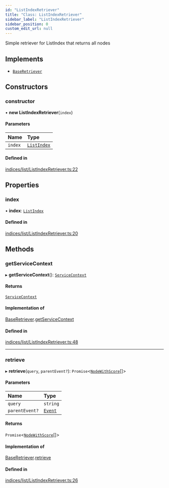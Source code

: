 ```yaml
---
id: "ListIndexRetriever"
title: "Class: ListIndexRetriever"
sidebar_label: "ListIndexRetriever"
sidebar_position: 0
custom_edit_url: null
---
```


Simple retriever for ListIndex that returns all nodes

## Implements

- [`BaseRetriever`](../interfaces/BaseRetriever.md)

## Constructors

### constructor

• **new ListIndexRetriever**(`index`)

#### Parameters

| Name | Type |
| :------ | :------ |
| `index` | [`ListIndex`](ListIndex.md) |

#### Defined in

[indices/list/ListIndexRetriever.ts:22](https://github.com/run-llama/LlamaIndexTS/blob/dc91f5f/packages/core/src/indices/list/ListIndexRetriever.ts#L22)

## Properties

### index

• **index**: [`ListIndex`](ListIndex.md)

#### Defined in

[indices/list/ListIndexRetriever.ts:20](https://github.com/run-llama/LlamaIndexTS/blob/dc91f5f/packages/core/src/indices/list/ListIndexRetriever.ts#L20)

## Methods

### getServiceContext

▸ **getServiceContext**(): [`ServiceContext`](../interfaces/ServiceContext.md)

#### Returns

[`ServiceContext`](../interfaces/ServiceContext.md)

#### Implementation of

[BaseRetriever](../interfaces/BaseRetriever.md).[getServiceContext](../interfaces/BaseRetriever.md#getservicecontext)

#### Defined in

[indices/list/ListIndexRetriever.ts:48](https://github.com/run-llama/LlamaIndexTS/blob/dc91f5f/packages/core/src/indices/list/ListIndexRetriever.ts#L48)

___

### retrieve

▸ **retrieve**(`query`, `parentEvent?`): `Promise`<[`NodeWithScore`](../interfaces/NodeWithScore.md)[]\>

#### Parameters

| Name | Type |
| :------ | :------ |
| `query` | `string` |
| `parentEvent?` | [`Event`](../interfaces/Event.md) |

#### Returns

`Promise`<[`NodeWithScore`](../interfaces/NodeWithScore.md)[]\>

#### Implementation of

[BaseRetriever](../interfaces/BaseRetriever.md).[retrieve](../interfaces/BaseRetriever.md#retrieve)

#### Defined in

[indices/list/ListIndexRetriever.ts:26](https://github.com/run-llama/LlamaIndexTS/blob/dc91f5f/packages/core/src/indices/list/ListIndexRetriever.ts#L26)
